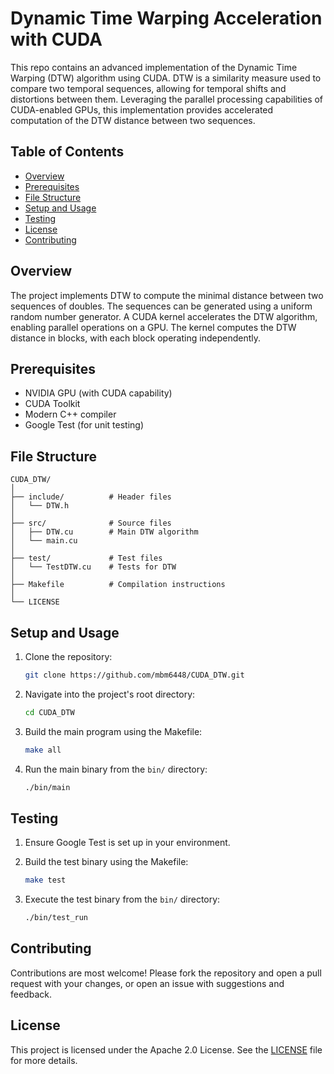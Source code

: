 # Dynamic Time Warping Acceleration with CUDA

This repo contains an advanced implementation of the Dynamic Time Warping (DTW) algorithm using CUDA. DTW is a similarity measure used to compare two temporal sequences, allowing for temporal shifts and distortions between them. Leveraging the parallel processing capabilities of CUDA-enabled GPUs, this implementation provides accelerated computation of the DTW distance between two sequences.

## Table of Contents

- [Overview](#overview)
- [Prerequisites](#prerequisites)
- [File Structure](#file-structure)
- [Setup and Usage](#setup-and-usage)
- [Testing](#testing)
- [License](#license)
- [Contributing](#contributing)

## Overview

The project implements DTW to compute the minimal distance between two sequences of doubles. The sequences can be generated using a uniform random number generator.
A CUDA kernel accelerates the DTW algorithm, enabling parallel operations on a GPU. The kernel computes the DTW distance in blocks, with each block operating independently.

## Prerequisites

- NVIDIA GPU (with CUDA capability)
- CUDA Toolkit
- Modern C++ compiler
- Google Test (for unit testing)

## File Structure

```
CUDA_DTW/
│
├── include/          # Header files
│   └── DTW.h
│
├── src/              # Source files
│   ├── DTW.cu        # Main DTW algorithm
│   └── main.cu
│
├── test/             # Test files
│   └── TestDTW.cu    # Tests for DTW
│
├── Makefile          # Compilation instructions
│
└── LICENSE
```

## Setup and Usage

1. Clone the repository:

   ```sh
   git clone https://github.com/mbm6448/CUDA_DTW.git
   ```

2. Navigate into the project's root directory:

   ```sh
   cd CUDA_DTW
   ```

3. Build the main program using the Makefile:

   ```sh
   make all
   ```

4. Run the main binary from the `bin/` directory:
   ```sh
   ./bin/main
   ```

## Testing

1. Ensure Google Test is set up in your environment.
2. Build the test binary using the Makefile:

   ```sh
   make test
   ```

3. Execute the test binary from the `bin/` directory:
   ```sh
   ./bin/test_run
   ```

## Contributing

Contributions are most welcome! Please fork the repository and open a pull request with your changes, or open an issue with suggestions and feedback.

## License

This project is licensed under the Apache 2.0 License. See the [LICENSE](LICENSE) file for more details.
